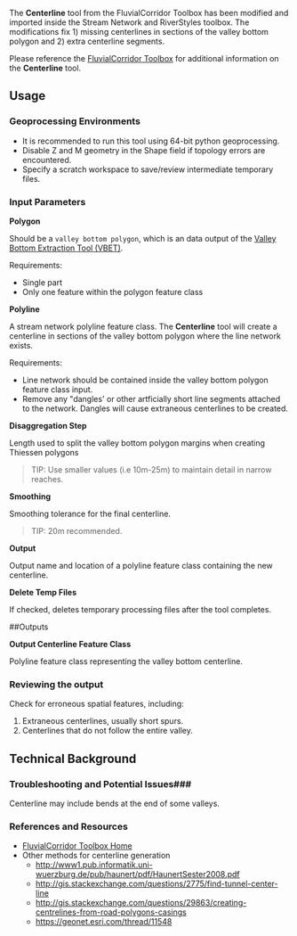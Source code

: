The **Centerline** tool from the FluvialCorridor Toolbox has been modified and imported inside the Stream Network and RiverStyles toolbox. The modifications fix 1) missing centerlines in sections of the valley bottom polygon and 2) extra centerline segments.

Please reference the [FluvialCorridor Toolbox](http://www.sciencedirect.com/science/article/pii/S0169555X14002219) for additional information on the **Centerline** tool.

## Usage

### Geoprocessing Environments

* It is recommended to run this tool using 64-bit python geoprocessing.
* Disable Z and M geometry in the Shape field if topology errors are encountered.
* Specify a scratch workspace to save/review intermediate temporary files.

### Input Parameters
**Polygon**

Should be a `valley bottom polygon`, which is an data output of the [Valley Bottom Extraction Tool (VBET)](https://bitbucket.org/jtgilbert/riparian-condition-assessment-tools/wiki/Tool_Documentation/VBET).

Requirements:

* Single part
* Only one feature within the polygon feature class

**Polyline**

A stream network polyline feature class. The **Centerline** tool will create a centerline in sections of the valley bottom polygon where the line network exists.

Requirements:

* Line network should be contained inside the valley bottom polygon feature class input.
* Remove any "dangles' or other artficially short line segments attached to the network. Dangles will cause extraneous centerlines to be created. 

**Disaggregation Step**

Length used to split the valley bottom polygon margins when creating Thiessen polygons

> TIP: Use smaller values (i.e 10m-25m) to maintain detail in narrow reaches.

**Smoothing**

Smoothing tolerance for the final centerline. 

> TIP: 20m recommended.

**Output**

Output name and location of a polyline feature class containing the new centerline.

**Delete Temp Files**

If checked, deletes temporary processing files after the tool completes.

##Outputs

**Output Centerline Feature Class**

Polyline feature class representing the valley bottom centerline. 

### Reviewing the output

Check for erroneous spatial features,  including:

1. Extraneous centerlines, usually short spurs.
2. Centerlines that do not follow the entire valley.

## Technical Background
### Troubleshooting and Potential Issues###
Centerline may include bends at the end of some valleys.

### References and Resources

* [FluvialCorridor Toolbox Home](http://umrevs-isig.fr/spip.php?rubrique164)
* Other methods for centerline generation
	* http://www1.pub.informatik.uni-wuerzburg.de/pub/haunert/pdf/HaunertSester2008.pdf
	* http://gis.stackexchange.com/questions/2775/find-tunnel-center-line
	* http://gis.stackexchange.com/questions/29863/creating-centrelines-from-road-polygons-casings
	* https://geonet.esri.com/thread/11548